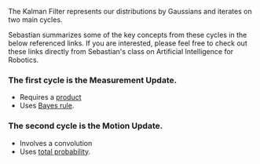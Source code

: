 The Kalman Filter represents our distributions by Gaussians and iterates on two main cycles.

Sebastian summarizes some of the key concepts from these cycles in the below referenced links. If you are interested, please feel free to check out these links directly from Sebastian's class on Artificial Intelligence for Robotics.

### The first cycle is the **Measurement Update**.

- Requires a [product](https://classroom.udacity.com/courses/cs373/lessons/48739381/concepts/487235990923#) 
- Uses [Bayes rule](https://classroom.udacity.com/courses/cs373/lessons/48739381/concepts/487221690923#).

### The second cycle is the **Motion Update**.

- Involves a convolution 
- Uses [total probability](https://classroom.udacity.com/courses/cs373/lessons/48739381/concepts/486736290923#).

